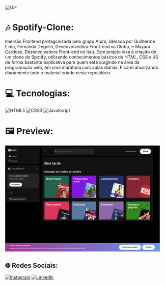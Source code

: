 ![GiF](https://cdn.dribbble.com/users/3691429/screenshots/15011694/spotify.gif)
# 🎶 Spotify-Clone:
Imersão Frontend protagonizada pelo grupo Alura, liderada por Guilherme Lima, Fernanda Degolin, Desenvolvedora Front-end na Globo, e Mayara Cardoso, Desenvolvedora Front-end no Itaú. Este projeto visa a criação de um clone do Spotify, utilizando conhecimentos básicos de HTML, CSS e JS de forma bastante explicativa para quem está surgindo na área da programação web, em uma maratona com aulas diárias. Ficarei atualizando diariamente todo o material criado neste repositório.


# 💻 Tecnologias:
![HTML5](https://img.shields.io/badge/html5-%23E34F26.svg?style=for-the-badge&logo=html5&logoColor=white) ![CSS3](https://img.shields.io/badge/css3-%231572B6.svg?style=for-the-badge&logo=css3&logoColor=white) ![JavaScript](https://img.shields.io/badge/javascript-%23323330.svg?style=for-the-badge&logo=javascript&logoColor=%23F7DF1E) 

# 🖼️ Preview: 
![preview](/assets/playlist/preview.png)

## 🌐 Redes Sociais:
[![Instagram](https://img.shields.io/badge/Instagram-%23E4405F.svg?logo=Instagram&logoColor=white)](https://instagram.com/fabricio_ribeiro22) [![LinkedIn](https://img.shields.io/badge/LinkedIn-%230077B5.svg?logo=linkedin&logoColor=white)](www.linkedin.com/in/fabricio-da-silva-ribeiro-8b5a12206) 





